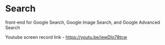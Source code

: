 # Search
front-end for Google Search, Google Image Search, and Google Advanced Search

Youtube screen record link -  https://youtu.be/iewDIo78tcw
